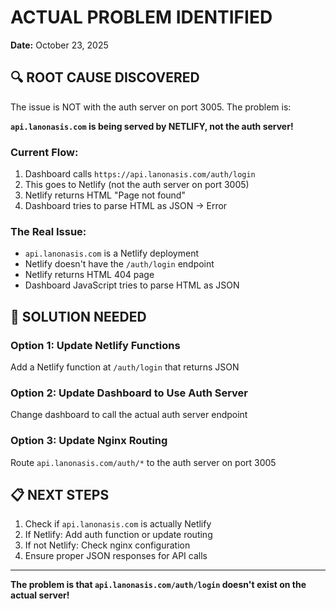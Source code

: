 # ACTUAL PROBLEM IDENTIFIED
**Date:** October 23, 2025

## 🔍 ROOT CAUSE DISCOVERED

The issue is NOT with the auth server on port 3005. The problem is:

**`api.lanonasis.com` is being served by NETLIFY, not the auth server!**

### Current Flow:
1. Dashboard calls `https://api.lanonasis.com/auth/login`
2. This goes to Netlify (not the auth server on port 3005)
3. Netlify returns HTML "Page not found" 
4. Dashboard tries to parse HTML as JSON → Error

### The Real Issue:
- `api.lanonasis.com` is a Netlify deployment
- Netlify doesn't have the `/auth/login` endpoint
- Netlify returns HTML 404 page
- Dashboard JavaScript tries to parse HTML as JSON

## 🎯 SOLUTION NEEDED

### Option 1: Update Netlify Functions
Add a Netlify function at `/auth/login` that returns JSON

### Option 2: Update Dashboard to Use Auth Server
Change dashboard to call the actual auth server endpoint

### Option 3: Update Nginx Routing
Route `api.lanonasis.com/auth/*` to the auth server on port 3005

## 📋 NEXT STEPS

1. Check if `api.lanonasis.com` is actually Netlify
2. If Netlify: Add auth function or update routing
3. If not Netlify: Check nginx configuration
4. Ensure proper JSON responses for API calls

---

**The problem is that `api.lanonasis.com/auth/login` doesn't exist on the actual server!**
